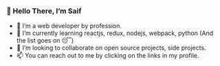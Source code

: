 ### 👋 Hello There, I’m Saif

- 👀 I’m a web developer by profession.
- 🌱 I’m currently learning reactjs, redux, nodejs, webpack, python (And the list goes on 😴)
- 💞️ I’m looking to collaborate on open source projects, side projects.
- 📫 You can reach out to me by clicking on the links in my profile.
